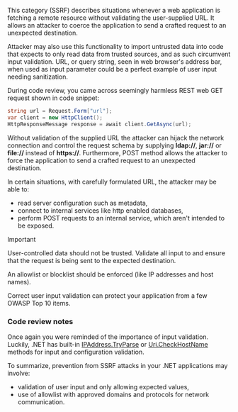 
This category (SSRF) describes situations whenever a web application is fetching a remote resource without validating the user-supplied URL. It allows an attacker to coerce the application to send a crafted request to an unexpected destination.

Attacker may also use this functionality to import untrusted data into code that expects to only read data from trusted sources, and as such circumvent input validation.
URL, or query string, seen in web browser's address bar, when used as input parameter could be a perfect example of user input needing sanitization.

During code review, you came across seemingly harmless REST web GET request shown in code snippet:

```csharp
string url = Request.Form["url"];
var client = new HttpClient();
HttpResponseMessage response = await client.GetAsync(url);
```

Without validation of the supplied URL the attacker can hijack the network connection and control the request schema by supplying **ldap://**, **jar://** or **file://** instead of **https://**. Furthermore, POST method allows the attacker to force the application to send a crafted request to an unexpected destination.

In certain situations, with carefully formulated URL, the attacker may be able to:

- read server configuration such as metadata,
- connect to internal services like http enabled databases,
- perform POST requests to an internal service, which aren't intended to be exposed.

> [!IMPORTANT]
> User-controlled data should not be trusted. Validate all input to  and ensure that the request is being sent to the expected destination.

An allowlist or blocklist should be enforced (like IP addresses and host names).

Correct user input validation can protect your application from a few OWASP Top 10 items.

### Code review notes

Once again you were reminded of the importance of input validation. Luckily, .NET has built-in [IPAddress.TryParse](/dotnet/api/system.net.ipaddress.tryparse) or [Uri.CheckHostName](/dotnet/api/system.uri.checkhostname) methods for input and configuration validation.

To summarize, prevention from SSRF attacks in your .NET applications may involve:

- validation of user input and only allowing expected values,
- use of allowlist with approved domains and protocols for network communication.

